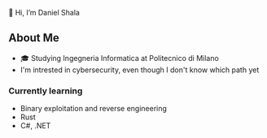👋 Hi, I’m Daniel Shala

## About Me
- 🎓 Studying Ingegneria Informatica at Politecnico di Milano
- I'm intrested in cybersecurity, even though I don't know which path yet
### Currently learning
- Binary exploitation and reverse engineering
- Rust
- C#, .NET

<!---
Shalito01/Shalito01 is a ✨ special ✨ repository because its `README.md` (this file) appears on your GitHub profile.
You can click the Preview link to take a look at your changes.
--->
